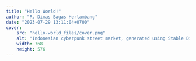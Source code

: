 ```yaml
---
title: "Hello World!"
author: "R. Dimas Bagas Herlambang"
date: "2023-07-29 13:11:04+0700"
cover:
    src: "hello-world_files/cover.png"
    alt: "Indonesian cyberpunk street market, generated using Stable Diffusion v1.5 and Cyberpunk Scene LoRA."
    width: 768
    height: 576
---
```


